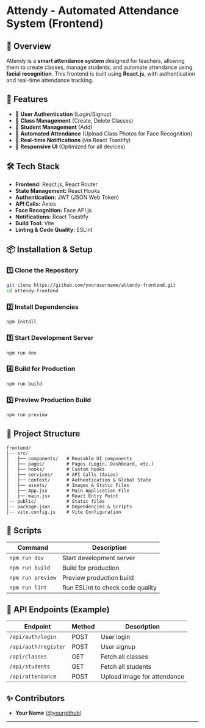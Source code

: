 # Attendy - Automated Attendance System (Frontend)

## 📌 Overview
Attendy is a **smart attendance system** designed for teachers, allowing them to create classes, manage students, and automate attendance using **facial recognition**. This frontend is built using **React.js**, with authentication and real-time attendance tracking.

## 🚀 Features
- 🔹 **User Authentication** (Login/Signup)
- 🔹 **Class Management** (Create, Delete Classes)
- 🔹 **Student Management** (Add)
- 🔹 **Automated Attendance** (Upload Class Photos for Face Recognition)
- 🔹 **Real-time Notifications** (via React Toastify)
- 🔹 **Responsive UI** (Optimized for all devices)

## 🛠️ Tech Stack
- **Frontend:** React.js, React Router 
- **State Management:** React Hooks
- **Authentication:** JWT (JSON Web Token)
- **API Calls:** Axios
- **Face Recognition:** Face API.js
- **Notifications:** React Toastify
- **Build Tool:** Vite
- **Linting & Code Quality:** ESLint

## 📦 Installation & Setup
### 1️⃣ Clone the Repository
```sh
git clone https://github.com/yourusername/attendy-frontend.git
cd attendy-frontend
```

### 2️⃣ Install Dependencies
```sh
npm install
```

### 3️⃣ Start Development Server
```sh
npm run dev
```

### 4️⃣ Build for Production
```sh
npm run build
```

### 5️⃣ Preview Production Build
```sh
npm run preview
```
 

## 📂 Project Structure
```
frontend/
│-- src/
│   ├── components/   # Reusable UI components
│   ├── pages/        # Pages (Login, Dashboard, etc.)
│   ├── hooks/        # Custom hooks
│   ├── services/     # API Calls (Axios)
│   ├── context/      # Authentication & Global State
│   ├── assets/       # Images & Static Files
│   ├── App.jsx       # Main Application File
│   ├── main.jsx      # React Entry Point
│-- public/           # Static files
│-- package.json      # Dependencies & Scripts
│-- vite.config.js    # Vite Configuration
```

## 📜 Scripts
| Command         | Description |
|----------------|------------|
| `npm run dev`  | Start development server |
| `npm run build` | Build for production |
| `npm run preview` | Preview production build |
| `npm run lint` | Run ESLint to check code quality |

## 🔗 API Endpoints (Example)
| Endpoint | Method | Description |
|----------|--------|-------------|
| `/api/auth/login` | POST | User login |
| `/api/auth/register` | POST | User signup |
| `/api/classes` | GET | Fetch all classes |
| `/api/students` | GET | Fetch all students |
| `/api/attendance` | POST | Upload image for attendance |

## ✨ Contributors
- **Your Name** ([@yourgithub](https://github.com/108nitish))
 
--- 
